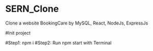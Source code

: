 # SERN_Clone
Clone a website BookingCare by MySQL, React, NodeJs, ExpressJs

#Init project

#Step1: npm i 
#Step2: Run npm start with Terminal
